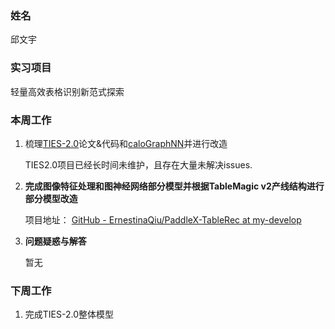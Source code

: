 ### 姓名

邱文宇

### 实习项目

轻量高效表格识别新范式探索

### 本周工作

1. 梳理[TIES-2.0](https://github.com/shahrukhqasim/TIES-2.0)论文&代码和[caloGraphNN](https://github.com/jkiesele/caloGraphNN)并进行改造
   
   TIES2.0项目已经长时间未维护，且存在大量未解决issues.

2. **完成图像特征处理和图神经网络部分模型并根据TableMagic v2产线结构进行部分模型改造**
   
   项目地址： [GitHub - ErnestinaQiu/PaddleX-TableRec at my-develop](https://github.com/ErnestinaQiu/PaddleX-TableRec/tree/my-develop)

3. **问题疑惑与解答**
   
   暂无

### 下周工作

1. 完成TIES-2.0整体模型


